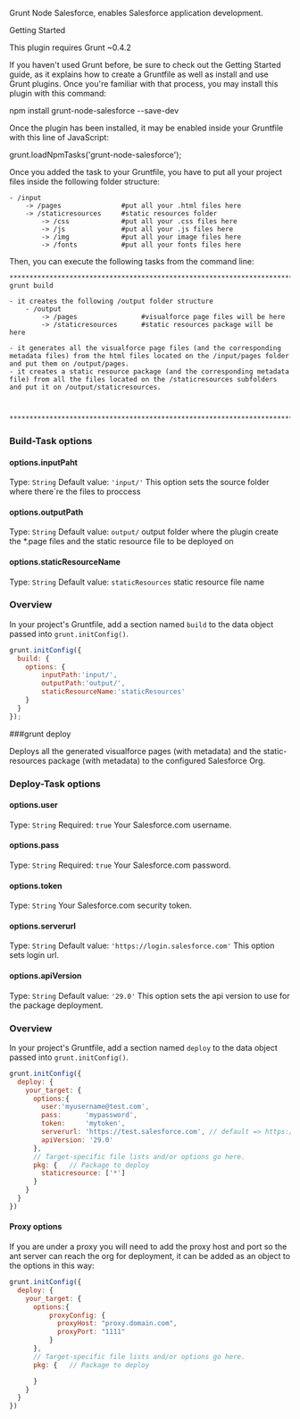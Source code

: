 Grunt Node Salesforce, enables Salesforce application development. 

Getting Started

This plugin requires Grunt ~0.4.2

If you haven't used Grunt before, be sure to check out the Getting Started guide, as it explains how to create a Gruntfile as well as install and use Grunt plugins. Once you're familiar with that process, you may install this plugin with this command:

npm install grunt-node-salesforce --save-dev

Once the plugin has been installed, it may be enabled inside your Gruntfile with this line of JavaScript:

grunt.loadNpmTasks('grunt-node-salesforce');

Once you added the task to your Gruntfile, you have to put all your project files inside the following folder structure:

	- /input
		-> /pages 			    #put all your .html files here
		-> /staticresources     #static resources folder
			-> /css 			#put all your .css files here
			-> /js 				#put all your .js files here
			-> /img 			#put all your image files here
			-> /fonts 			#put all your fonts files here


Then, you can execute the following tasks from the command line:

	**************************************************************************************************************************
	grunt build

	- it creates the following /output folder structure
		- /output
			-> /pages 				 #visualforce page files will be here
			-> /staticresources   	 #static resources package will be here

	- it generates all the visualforce page files (and the corresponding metadata files) from the html files located on the /input/pages folder and put them on /output/pages.
	- it creates a static resource package (and the corresponding metadata file) from all the files located on the /staticresources subfolders and put it on /output/staticresources.



	**************************************************************************************************************************
### Build-Task options

#### options.inputPaht
Type: `String`
Default value: `'input/'`
This option sets the source folder where there´re the files to proccess

#### options.outputPath
Type: `String`
Default value: `output/`
output folder where the plugin create the *.page files and the static resource file to be deployed on

#### options.staticResourceName
Type: `String`
Default value: `staticResources`
static resource file name

### Overview
In your project's Gruntfile, add a section named `build` to the data object passed into `grunt.initConfig()`.

```js
grunt.initConfig({
  build: {
    options: {
    	inputPath:'input/',
    	outputPath:'output/',
    	staticResourceName:'staticResources'
    }
  }
});

```

###grunt deploy

Deploys all the generated visualforce pages (with metadata) and the static-resources package (with metadata) to the configured Salesforce Org.

### Deploy-Task options

#### options.user
Type: `String`
Required: `true`
Your Salesforce.com username.

#### options.pass
Type: `String`
Required: `true`
Your Salesforce.com password.

#### options.token
Type: `String`
Your Salesforce.com security token.

#### options.serverurl
Type: `String`
Default value: `'https://login.salesforce.com'`
This option sets login url.

#### options.apiVersion
Type: `String`
Default value: `'29.0'`
This option sets the api version to use for the package deployment.

### Overview
In your project's Gruntfile, add a section named `deploy` to the data object passed into `grunt.initConfig()`.

```js
grunt.initConfig({
  deploy: {
    your_target: {
      options:{
      	user:'myusername@test.com',
        pass:      'mypassword',
        token:     'mytoken',
        serverurl: 'https://test.salesforce.com', // default => https://login.salesforce.com
        apiVersion: '29.0'
      },
      // Target-specific file lists and/or options go here.
      pkg: {   // Package to deploy
        staticresource: ['*']
      }
    }
  }
})
```

#### Proxy options
If you are under a proxy you will need to add the proxy host and port so the ant server can reach the org for deployment, it can be added as an object to the options in this way:
```js
grunt.initConfig({
  deploy: {
    your_target: {
      options:{
          proxyConfig: {
            proxyHost: "proxy.domain.com",
            proxyPort: "1111"
          }
      },
      // Target-specific file lists and/or options go here.
      pkg: {   // Package to deploy

      }
    }
  }
})
```
